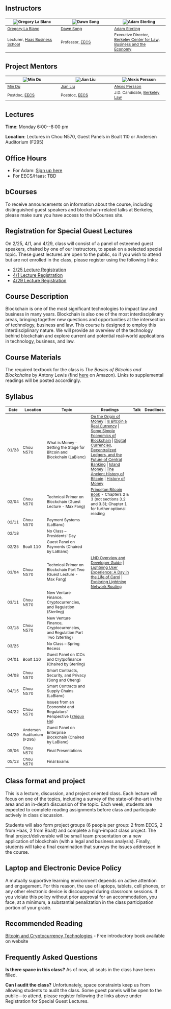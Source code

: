 ## Instructors

<table style="table-layout: fixed; font-size: 88%;">
  <thead>
    <tr>
      <th style="width: 25%;"><img src="http://facultybio.haas.berkeley.edu/wp-content/uploads/lablanc2.JPG" alt="Gregory La Blanc"></th>
      <th style="width: 25%;"><img src="https://people.eecs.berkeley.edu/~dawnsong/dawn-berkeley.jpg" alt="Dawn Song"></th>
      <th style="width: 25%;"><img src="https://www.law.berkeley.edu/wp-content/uploads/2016/10/sterling_adam_210x270-210x270.jpg" alt="Adam Sterling"></th>
    </tr>
  </thead>
  <tbody>
    <tr>
      <td><a href="http://facultybio.haas.berkeley.edu/faculty-list/lablanc-gregory/">Gregory La Blanc</a></td>
      <td><a href="https://people.eecs.berkeley.edu/~dawnsong/">Dawn Song</a></td>
      <td><a href="https://www.law.berkeley.edu/our-faculty/faculty-profiles/adam-sterling/">Adam Sterling</a></td>
    </tr>
    <tr>
      <td>Lecturer, <a href="http://haas.berkeley.edu/">Haas Business School</a></td>
      <td>Professor, <a href="https://eecs.berkeley.edu/">EECS</a></td>
      <td>Executive Director, <a href="https://www.law.berkeley.edu/research/berkeley-center-for-law-business-and-the-economy/">Berkeley Center for Law, Business and the Economy</a></td>
    </tr>
  </tbody>
</table>

## Project Mentors

<table style="table-layout: fixed; font-size: 88%;">
  <thead>
    <tr>
      <th style="width: 25%;"><img src="http://www.cs.utah.edu/~mind/images/mindu.jpg" alt="Min Du"></th>
      <th style="width: 25%;"><img src="https://people.eecs.berkeley.edu/~jian.liu/images/1.jpg" alt="Jian Liu"></th>
      <th style="width: 25%;"><img src="https://media.licdn.com/dms/image/C4E03AQFqWS828LYzfQ/profile-displayphoto-shrink_200_200/0?e=1553126400&v=beta&t=5S_sDEra8-DrDBIdrelgYHd_3c3QzxU0MFGJ0CxyHkw" alt="Alexis Persson"></th>
    </tr>
  </thead>
  <tbody>
    <tr>
      <td><a href="">Min Du</a></td>
      <td><a href="https://people.eecs.berkeley.edu/~jian.liu/#">Jian Liu</a></td>
      <td><a href="">Alexis Persson</a></td>
    </tr>
    <tr>
      <td>Postdoc, <a href="https://eecs.berkeley.edu/">EECS</a></td>
      <td>Postdoc, <a href="https://eecs.berkeley.edu/">EECS</a></td>
      <td>J.D. Candidate, <a href="https://www.law.berkeley.edu/">Berkeley Law</a></td>
    </tr>
  </tbody>
</table>

## Lectures

**Time**: Monday 6:00--8:00 pm

**Location**: Lectures in Chou N570, Guest Panels in Boalt 110 or Andersen Auditorium (F295)

## Office Hours

- For Adam: [Sign up here](https://calendly.com/adam-b-sterling/adam-sterling-office-hours)
- For EECS/Haas: TBD

## bCourses

To receive announcements on information about the course, including distinguished guest speakers and blockchain-related talks at Berkeley, please make sure you have access to the bCourses site.

## Registration for Special Guest Lectures
On 2/25, 4/1, and 4/29, class will consist of a panel of esteemed guest speakers, chaired by one of our instructors, to speak on a selected special topic. These guest lectures are open to the public, so if you wish to attend but are not enrolled in the class, please register using the following links:

- <a href="https://conta.cc/2W41r2x">2/25 Lecture Registration</a>
- <a href="https://conta.cc/2sznrFh">4/1 Lecture Registration</a>
- <a href="https://conta.cc/2RCKAWe">4/29 Lecture Registration</a> 

## Course Description
Blockchain is one of the most significant technologies to impact law and business in many years. Blockchain is also one of the most interdisciplinary areas, bringing together new questions and opportunities at the intersection of technology, business and law. This course is designed to employ this interdisciplinary nature. We will provide an overview of the technology behind blockchain and explore current and potential real-world applications in technology, business, and law. 

## Course Materials
The required textbook for the class is <i>The Basics of Bitcoins and Blockchains</i> by Antony Lewis (find <a href="https://www.amazon.com/Basics-Bitcoins-Blockchains-Introduction-Cryptocurrencies/dp/1633538001">here</a> on Amazon). Links to supplemental readings will be posted accordingly. 

## Syllabus
<table style="table-layout: fixed; font-size: 88%;">
  <thead>
    <tr>
      <th style="width: 5%;">Date</th>
      <th style="width: 5%;">Location</th>
      <th style="width: 40%;">Topic</th>
      <th style="width: 50%;">Readings</th>
      <th style="width: 20%;">Talk</th>
      <th style="width: 10%;">Deadlines</th>
    </tr>
  </thead>
  <tbody>
    <tr>
      <td>01/28</td>
      <td>Chou N570</td>
      <td>What is Money – Setting the Stage for Bitcoin and Blockchain (LaBlanc)</td>
      <td><a href="https://is.muni.cz/el/1456/podzim2009/MPE_MOEK/um/8972262/menger1892.pdf">On the Origin of Money</a> | <a href="http://www.nber.org/papers/w19747.pdf">Is Bitcoin a Real Currency</a> | <a href="http://www.nber.org/papers/w22952.pdf">Some Simple Economics of Blockchain</a> | <a href="https://www.ccilindia.com/Documents/Rakshitra/2016/May/Article Summary.pdf">Digital Currencies, Decentralized Ledgers, and the Future of Central Banking</a> | <a href="https://www.clevelandfed.org/newsroom-and-events/publications/economic-commentary/economic-commentary-archives/2004-economic-commentaries/ec-20040201-island-money.aspx">Island Money</a> | <a href="https://www.bloomberg.com/news/articles/2018-03-29/the-ancient-history-of-bitcoin">The Ancient History of Bitcoin</a> | <a href="https://unenumerated.blogspot.com/2018/03/the-many-traditions-of-non-governmental.html">History of Money</a></td>
      <td></td>
      <td></td>
    </tr>
    <tr>
      <td>02/04</td>
      <td>Chou N570</td>
      <td>Technical Primer on Blockchain (Guest Lecture - Max Fang)</td>
      <td><a href="https://d28rh4a8wq0iu5.cloudfront.net/bitcointech/readings/princeton_bitcoin_book.pdf">Princeton Bitcoin Book</a> - Chapters 2 & 3 (not sections 3.2 and 3.3); Chapter 1 for further optional reading</td>
      <td></td>
      <td></td>
    </tr>
    <tr>
      <td>02/11</td>
      <td>Chou N570</td>
      <td>Payment Systems (LaBlanc)</td>
      <td></td>
      <td></td>
      <td></td>
    </tr>
    <tr>
      <td>02/18</td>
      <td></td>
      <td>No Class – Presidents' Day</td>
      <td></td>
      <td></td>
      <td></td>
    </tr>
    <tr>
      <td>02/25</td>
      <td>Boalt 110</td>
      <td>Guest Panel on Payments (Chaired by LaBlanc)</td>
      <td></td>
      <td></td> 
      <td></td>
    </tr>
    <tr>
      <td>03/04</td>
      <td>Chou N570</td>
      <td>Technical Primer on Blockchain Part Two (Guest Lecture - Max Fang)</td>
      <td><a href="https://dev.lightning.community/overview/">LND Overview and Developer Guide</a> | <a href="https://blog.lightning.engineering/posts/2018/05/02/lightning-ux.html">Lightning User Experience: A Day in the Life of Carol</a> | <a href="https://blog.lightning.engineering/posts/2018/05/30/routing.html">Exploring Lightning Network Routing</a></td>
      <td></td>
      <td></td>
    </tr>
    <tr>
      <td>03/11</td>
      <td>Chou N570</td>
      <td>New Venture Finance, Cryptocurrencies, and Regulation (Sterling)</td>
      <td></td>
      <td></td>
      <td></td>
    </tr>
    <tr>
      <td>03/18</td>
      <td>Chou N570</td>
      <td>New Venture Finance, Cryptocurrencies, and Regulation Part Two (Sterling)</td>
      <td></td>
      <td></td>
      <td></td>
    </tr>
    <tr>
      <td>03/25</td>
      <td></td>
      <td>No Class – Spring Recess</td>
      <td></td>
      <td></td>
      <td></td>
    </tr>
    <tr>
      <td>04/01</td>
      <td>Boalt 110</td>
      <td>Guest Panel on ICOs and Crytpofinance (Chaired by Sterling)</td>
      <td></td>
      <td></td>
      <td></td>
    </tr>
    <tr>
      <td>04/08</td>
      <td>Chou N570</td>
      <td>Smart Contracts, Security, and Privacy (Song and Cheng)</td>
      <td></td>
      <td></td>
      <td></td>
    </tr>
    <tr>
      <td>04/15</td>
      <td>Chou N570</td>
      <td>Smart Contracts and Supply Chains (LaBlanc)</td>
      <td></td>
      <td></td>
      <td></td>
    </tr>
    <tr>
      <td>04/22</td>
      <td>Chou N570</td>
      <td>Issues from an Economist and Regulators' Perspective (<a href="http://www.zhiguohe.com">Zhiguo He</a>)</td>
      <td></td>
      <td></td>
      <td></td>
    </tr>
    <tr>
      <td>04/29</td>
      <td>Andersen Auditorium (F295)</td>
      <td>Guest Panel on Enterprise Blockchain (Chaired by LaBlanc)</td>
      <td></td>
      <td></td>
      <td></td>
    </tr>
    <tr>
      <td>05/06</td>
      <td>Chou N570</td>
      <td>Final Presentations</td>
      <td></td>
      <td></td>
      <td></td>
    </tr>
    <tr>
      <td>05/13</td>
      <td>Chou N570</td>
      <td>Final Exams</td>
      <td></td>
      <td></td>
      <td></td>
    </tr>
    
  </tbody>
</table>


## Class format and project
This is a lecture, discussion, and project oriented class. Each lecture will focus on one of the topics, including a survey of the state-of-the-art in the area and an in-depth discussion of the topic. Each week, students are expected to complete reading assignments before class and participate actively in class discussion.

Students will also form project groups (6 people per group: 2 from EECS, 2 from Haas, 2 from Boalt) and complete a high-impact class project. The final project/deliverable will be small team presentation on a new application of blockchain (with a legal and business analysis). Finally, students will take a final examination that surveys the issues addressed in the course. 

## Laptop and Electronic Device Policy

A mutually supportive learning environment depends on active attention and engagement. For this reason, the use of laptops, tablets, cell phones, or any other electronic device is discouraged during classroom sessions. If you violate this policy without prior approval for an accommodation, you face, at a minimum, a substantial penalization in the class participation portion of your grade. 

## Recommended Reading

[Bitcoin and Cryptocurrency Technologies](http://bitcoinbook.cs.princeton.edu/) - Free introductory book available on website

## Frequently Asked Questions

**Is there space in this class?**
As of now, all seats in the class have been filled.

**Can I audit the class?**
Unfortunately, space constraints keep us from allowing students to audit the class. Some guest panels will be open to the public—to attend, please register following the links above under Registration for Special Guest Lectures. 



